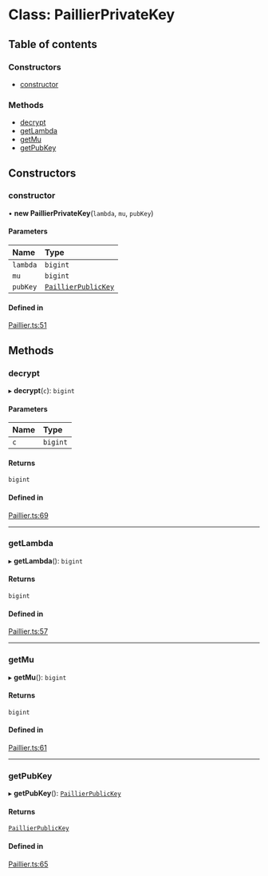 # Class: PaillierPrivateKey

## Table of contents

### Constructors

- [constructor](PaillierPrivateKey.md#constructor)

### Methods

- [decrypt](PaillierPrivateKey.md#decrypt)
- [getLambda](PaillierPrivateKey.md#getlambda)
- [getMu](PaillierPrivateKey.md#getmu)
- [getPubKey](PaillierPrivateKey.md#getpubkey)

## Constructors

### constructor

• **new PaillierPrivateKey**(`lambda`, `mu`, `pubKey`)

#### Parameters

| Name | Type |
| :------ | :------ |
| `lambda` | `bigint` |
| `mu` | `bigint` |
| `pubKey` | [`PaillierPublicKey`](PaillierPublicKey.md) |

#### Defined in

[Paillier.ts:51](https://github.com/Big-3/Moduls-Ciber/blob/f68201c/src/ts/Paillier.ts#L51)

## Methods

### decrypt

▸ **decrypt**(`c`): `bigint`

#### Parameters

| Name | Type |
| :------ | :------ |
| `c` | `bigint` |

#### Returns

`bigint`

#### Defined in

[Paillier.ts:69](https://github.com/Big-3/Moduls-Ciber/blob/f68201c/src/ts/Paillier.ts#L69)

___

### getLambda

▸ **getLambda**(): `bigint`

#### Returns

`bigint`

#### Defined in

[Paillier.ts:57](https://github.com/Big-3/Moduls-Ciber/blob/f68201c/src/ts/Paillier.ts#L57)

___

### getMu

▸ **getMu**(): `bigint`

#### Returns

`bigint`

#### Defined in

[Paillier.ts:61](https://github.com/Big-3/Moduls-Ciber/blob/f68201c/src/ts/Paillier.ts#L61)

___

### getPubKey

▸ **getPubKey**(): [`PaillierPublicKey`](PaillierPublicKey.md)

#### Returns

[`PaillierPublicKey`](PaillierPublicKey.md)

#### Defined in

[Paillier.ts:65](https://github.com/Big-3/Moduls-Ciber/blob/f68201c/src/ts/Paillier.ts#L65)
